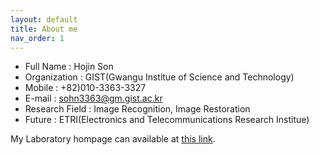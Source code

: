 ```yaml
---
layout: default
title: About me
nav_order: 1
---
```


- Full Name      : Hojin Son  
- Organization   : GIST(Gwangu Institue of Science and Technology)  
- Mobile         : +82)010-3363-3327  
- E-mail         : sohn3363@gm.gist.ac.kr  
- Research Field : Image Recognition, Image Restoration  
- Future         : ETRI(Electronics and Telecommunications Research Institue)  

My Laboratory hompage can available at [this link](https://nsl.gist.ac.kr).
